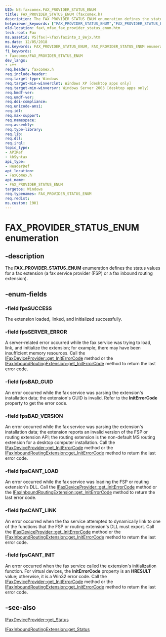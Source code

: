 ```yaml
---
UID: NE:faxcomex.FAX_PROVIDER_STATUS_ENUM
title: FAX_PROVIDER_STATUS_ENUM (faxcomex.h)
description: The FAX_PROVIDER_STATUS_ENUM enumeration defines the status values for a fax extension (a fax service provider (FSP) or a fax inbound routing extension).helpviewer_keywords: ["FAX_PROVIDER_STATUS_ENUM","FAX_PROVIDER_STATUS_ENUM enumeration [Fax Service]","_mfax_fax_provider_status_enum","fax._mfax_fax_provider_status_enum","faxcomex/FAX_PROVIDER_STATUS_ENUM","faxcomex/fpsBAD_GUID","faxcomex/fpsBAD_VERSION","faxcomex/fpsCANT_INIT","faxcomex/fpsCANT_LINK","faxcomex/fpsCANT_LOAD","faxcomex/fpsSERVER_ERROR","faxcomex/fpsSUCCESS","fpsBAD_GUID","fpsBAD_VERSION","fpsCANT_INIT","fpsCANT_LINK","fpsCANT_LOAD","fpsSERVER_ERROR","fpsSUCCESS"]
old-location: fax\_mfax_fax_provider_status_enum.htm
tech.root: Fax
ms.assetid: VS|fax|~\fax\faxinto_z_8ejx.htm
ms.date: 12/05/2018
ms.keywords: FAX_PROVIDER_STATUS_ENUM, FAX_PROVIDER_STATUS_ENUM enumeration [Fax Service], _mfax_fax_provider_status_enum, fax._mfax_fax_provider_status_enum, faxcomex/FAX_PROVIDER_STATUS_ENUM, faxcomex/fpsBAD_GUID, faxcomex/fpsBAD_VERSION, faxcomex/fpsCANT_INIT, faxcomex/fpsCANT_LINK, faxcomex/fpsCANT_LOAD, faxcomex/fpsSERVER_ERROR, faxcomex/fpsSUCCESS, fpsBAD_GUID, fpsBAD_VERSION, fpsCANT_INIT, fpsCANT_LINK, fpsCANT_LOAD, fpsSERVER_ERROR, fpsSUCCESS
f1_keywords:
- faxcomex/FAX_PROVIDER_STATUS_ENUM
dev_langs:
- c++
req.header: faxcomex.h
req.include-header: 
req.target-type: Windows
req.target-min-winverclnt: Windows XP [desktop apps only]
req.target-min-winversvr: Windows Server 2003 [desktop apps only]
req.kmdf-ver: 
req.umdf-ver: 
req.ddi-compliance: 
req.unicode-ansi: 
req.idl: 
req.max-support: 
req.namespace: 
req.assembly: 
req.type-library: 
req.lib: 
req.dll: 
req.irql: 
topic_type:
- APIRef
- kbSyntax
api_type:
- HeaderDef
api_location:
- FaxComex.h
api_name:
- FAX_PROVIDER_STATUS_ENUM
targetos: Windows
req.typenames: FAX_PROVIDER_STATUS_ENUM
req.redist: 
ms.custom: 19H1
---
```


# FAX_PROVIDER_STATUS_ENUM enumeration


## -description


The <b>FAX_PROVIDER_STATUS_ENUM</b> enumeration defines the status values for a fax extension (a fax service provider (FSP) or a fax inbound routing extension).


## -enum-fields




### -field fpsSUCCESS

The extension loaded, linked, and initialized successfully.


### -field fpsSERVER_ERROR

A server-related error occurred while the fax service was trying to load, link, and initialize the extension; for example, there may have been insufficient memory resources. Call the <a href="https://docs.microsoft.com/previous-versions/windows/desktop/fax/-mfax-faxdeviceprovider-initerrorcode-vb">IFaxDeviceProvider::get_InitErrorCode</a> method or the <a href="https://docs.microsoft.com/previous-versions/windows/desktop/fax/-mfax-faxinboundroutingextension-initerrorcode-vb">IFaxInboundRoutingExtension::get_InitErrorCode</a> method to return the last error code.


### -field fpsBAD_GUID

An error occurred while the fax service was parsing the extension's installation data; the extension's GUID is invalid. Refer to the <b>InitErrorCode</b> property to get the error code. 


### -field fpsBAD_VERSION

An error occurred while the fax service was parsing the extension's installation data; the extension reports an invalid version of the FSP or routing extension API; the routing extension is the non-default MS routing extension for a desktop computer installation. Call the <a href="https://docs.microsoft.com/previous-versions/windows/desktop/fax/-mfax-faxdeviceprovider-initerrorcode-vb">IFaxDeviceProvider::get_InitErrorCode</a> method or the <a href="https://docs.microsoft.com/previous-versions/windows/desktop/fax/-mfax-faxinboundroutingextension-initerrorcode-vb">IFaxInboundRoutingExtension::get_InitErrorCode</a> method to return the last error code.


### -field fpsCANT_LOAD

An error occurred while the fax service was loading the FSP or routing extension's DLL. Call the <a href="https://docs.microsoft.com/previous-versions/windows/desktop/fax/-mfax-faxdeviceprovider-initerrorcode-vb">IFaxDeviceProvider::get_InitErrorCode</a> method or the <a href="https://docs.microsoft.com/previous-versions/windows/desktop/fax/-mfax-faxinboundroutingextension-initerrorcode-vb">IFaxInboundRoutingExtension::get_InitErrorCode</a> method to return the last error code.


### -field fpsCANT_LINK

An error occurred when the fax service attempted to dynamically link to one of the functions that the FSP or routing extension's DLL must export. Call the <a href="https://docs.microsoft.com/previous-versions/windows/desktop/fax/-mfax-faxdeviceprovider-initerrorcode-vb">IFaxDeviceProvider::get_InitErrorCode</a> method or the <a href="https://docs.microsoft.com/previous-versions/windows/desktop/fax/-mfax-faxinboundroutingextension-initerrorcode-vb">IFaxInboundRoutingExtension::get_InitErrorCode</a> method to return the last error code.


### -field fpsCANT_INIT

An error occurred when the fax service called the extension's initialization function. For virtual devices, the <b>InitErrorCode</b> property is an <b>HRESULT</b> value; otherwise, it is a Win32 error code. Call the <a href="https://docs.microsoft.com/previous-versions/windows/desktop/fax/-mfax-faxdeviceprovider-initerrorcode-vb">IFaxDeviceProvider::get_InitErrorCode</a> method or the <a href="https://docs.microsoft.com/previous-versions/windows/desktop/fax/-mfax-faxinboundroutingextension-initerrorcode-vb">IFaxInboundRoutingExtension::get_InitErrorCode</a> method to return the last error code.


## -see-also




<a href="https://docs.microsoft.com/previous-versions/windows/desktop/api/faxcomex/nf-faxcomex-ifaxdeviceprovider-get_status">IFaxDeviceProvider::get_Status</a>



<a href="https://docs.microsoft.com/previous-versions/windows/desktop/fax/-mfax-faxinboundroutingextension-status-vb">IFaxInboundRoutingExtension::get_Status</a>
 

 

